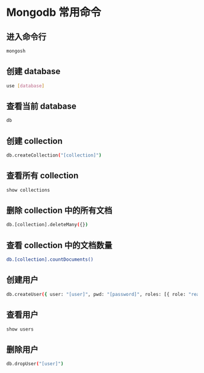 # Mongodb 常用命令

## 进入命令行

```sh
mongosh
```

## 创建 database

```sh
use [database]
```

## 查看当前 database

```sh
db
```

## 创建 collection

```sh
db.createCollection("[collection]")
```

## 查看所有 collection

```sh
show collections
```

## 删除 collection 中的所有文档

```sh
db.[collection].deleteMany({})
```

## 查看 collection 中的文档数量

```sh
db.[collection].countDocuments()
```

## 创建用户

```sh
db.createUser({ user: "[user]", pwd: "[password]", roles: [{ role: "readWrite", db: "[database]" }]})
```

## 查看用户

```sh
show users
```

## 删除用户

```sh
db.dropUser("[user]")
```